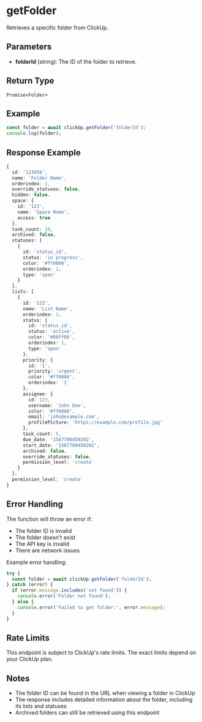 # getFolder

Retrieves a specific folder from ClickUp.

## Parameters

- **folderId** (string): The ID of the folder to retrieve.

## Return Type

`Promise<Folder>`

## Example

```typescript
const folder = await clickUp.getFolder('folderId');
console.log(folder);
```

## Response Example

```typescript
{
  id: '123456',
  name: 'Folder Name',
  orderindex: 1,
  override_statuses: false,
  hidden: false,
  space: {
    id: '123',
    name: 'Space Name',
    access: true
  },
  task_count: 10,
  archived: false,
  statuses: [
    {
      id: 'status_id',
      status: 'in progress',
      color: '#ff0000',
      orderindex: 1,
      type: 'open'
    }
  ],
  lists: [
    {
      id: '123',
      name: 'List Name',
      orderindex: 1,
      status: {
        id: 'status_id',
        status: 'active',
        color: '#00ff00',
        orderindex: 1,
        type: 'open'
      },
      priority: {
        id: '1',
        priority: 'urgent',
        color: '#ff0000',
        orderindex: '1'
      },
      assignee: {
        id: 123,
        username: 'John Doe',
        color: '#ff0000',
        email: 'john@example.com',
        profilePicture: 'https://example.com/profile.jpg'
      },
      task_count: 5,
      due_date: '1567780450202',
      start_date: '1567780450202',
      archived: false,
      override_statuses: false,
      permission_level: 'create'
    }
  ],
  permission_level: 'create'
}
```

## Error Handling

The function will throw an error if:

- The folder ID is invalid
- The folder doesn't exist
- The API key is invalid
- There are network issues

Example error handling:

```typescript
try {
  const folder = await clickUp.getFolder('folderId');
} catch (error) {
  if (error.message.includes('not found')) {
    console.error('Folder not found');
  } else {
    console.error('Failed to get folder:', error.message);
  }
}
```

## Rate Limits

This endpoint is subject to ClickUp's rate limits. The exact limits depend on your ClickUp plan.

## Notes

- The folder ID can be found in the URL when viewing a folder in ClickUp
- The response includes detailed information about the folder, including its lists and statuses
- Archived folders can still be retrieved using this endpoint
